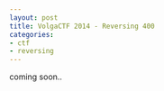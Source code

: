 ```yaml
---
layout: post
title: VolgaCTF 2014 - Reversing 400
categories:
- ctf
- reversing
---
```


coming soon..
